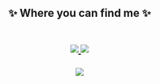 
<h2 align="center">
✨ Where you can find me ✨
  <br/>
  <p align="center">
  <br/>
  <a href="https://www.linkedin.com/in/dddieon/">
    <img src="https://img.shields.io/badge/LinkedIn-%230077B5.svg?&style=flat-square&logo=linkedin&logoColor=white">
  </a>
  <a href="http://zzion.dothome.co.kr/">
     <img src="https://img.shields.io/badge/Portfolio-Site%20-ff69b4">
  </a>
  <br/>
  <br/>
  <img src="https://user-images.githubusercontent.com/59174247/116770836-59430680-aa81-11eb-911f-8817e1beb946.gif">
</p>

